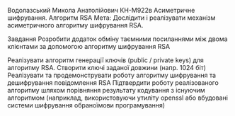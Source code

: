 Водолазський Микола Анатолійович
КН-М922в
Асиметричне шифрування. Алгоритм RSA
Мета:
Дослідити і реалізувати механізм асиметричного алгоритму шифрування RSA.

Завдання
Розробити додаток обміну таємними посиланнями між двома клієнтами за допомогою алгоритму шифрування RSA

Реалізувати алгоритм генерації ключів (public / private keys) для алгоритму RSA. Створити ключі заданої довжини (напр. 1024 біт)
Реалізувати та продемонструвати роботу алгоритму шифрування та дешифрування повідомлення RSA
Підтвердити роботу реалізованого алгоритму шляхом порівняння результату кодування з існуючим алгоритмом (наприклад, використовуючи утиліту openssl або вбудовані системи шифрування обраноїмови програмування)

